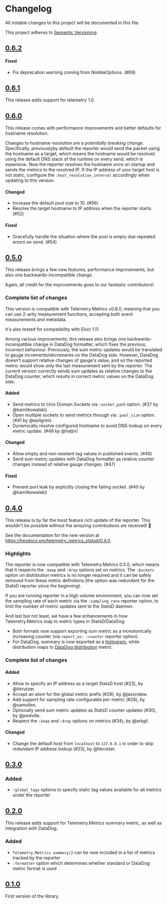 # Changelog

All notable changes to this project will be documented in this file.

This project adheres to [Semantic Versioning](https://semver.org/spec/v2.0.0.html).

## [0.6.2](https://github.com/beam-telemetry/telemetry_metrics_statsd/tree/v0.6.2)

#### Fixed

- Fix deprecation warning coming from NimbleOptions. (#69)

## [0.6.1](https://github.com/beam-telemetry/telemetry_metrics_statsd/tree/v0.6.1)

This release adds support for telemetry 1.0.

## [0.6.0](https://github.com/beam-telemetry/telemetry_metrics_statsd/tree/v0.6.0)

This release comes with performance improvements and better defaults for hostname resolution.

Changes to hostname resolution are a _potentially breaking change_. Specifically, previouslyby default the reporter would send the packet using the hostname as a target, which means the hostname would be resolved using the default DNS stack of the runtime on every send, which is expensive. Now the reporter resolves the hostname once on startup and sends the metrics to the resolved IP. If the IP address of your target host is not static, configure the `:host_resolution_interval` accordingly when updating to this version.

#### Changed

- Increase the default pool size to 10. (#56)
- Resolve the target hostname to IP address when the reporter starts. (#52)

#### Fixed

- Gracefully handle the situation where the pool is empty due repeated errors on send. (#54)

## [0.5.0](https://github.com/beam-telemetry/telemetry_metrics_statsd/tree/v0.5.0)

This release brings a few new features, performance improvements, but also one backwards-incompatible change.

Again, all credit for the improvements goes to our fantastic contributors!

### Complete list of changes

This version is compatible with Telemetry.Metrics v0.6.0, meaning that you can use 2-arity measurement functions, accepting both event measurements and metadata.

It's also tested for compatibility with Elixir 1.11.

Among various improvements, this release also brings one backwards-incompatible change in DataDog formatter, which fixes the previous, incorrect behaviour.
Previously, the sum metric updates would be translated to gauge increments/decrements on the DataDog side.
However, DataDog doesn't support relative changes of gauge's value, and so the reported metric would show only the last measurement sent by the reporter.
The current version correctly sends sum updates as relative changes to the DataDog counter, which results in correct metric values on the DataDog side.

#### Added

- Send metrics to Unix Domain Sockets via `:socket_path` option. (#37 by @kamilkowalski)
- Open multiple sockets to send metrics through via `:pool_size` option. (#41 by @epilgrim)
- Dynamically resolve configured hostname to avoid DNS lookup on every metric update. (#48 by @haljin)

#### Changed

- Allow empty and non-existent tag values in published events. (#49)
- Send sum metric updates with DataDog formatter as relative counter changes instead of relative gauge changes. (#47)

#### Fixed

- Prevent port leak by explicitly closing the failing socket. (#40 by @kamilkowalski)

## [0.4.0](https://github.com/beam-telemetry/telemetry_metrics_statsd/tree/v0.4.0)

This release is by far the most feature rich update of the reporter. This wouldn't be possible without the amazing contributions we received! 💛

See the documentation for the new version at https://hexdocs.pm/telemetry_metrics_statsd/0.4.0.

### Highlights

The reporter is now compatible with Telemetry.Metrics 0.5.0, which means that it respects the `:keep` and `:drop` options set on metrics.
The `:buckets` option on distribution metrics is no longer required and it can be safely removed from these metric definitions (the option was redundant for the StatsD reporter since the beginning).

If you are running reporter in a high volume environment, you can now set the sampling rate of each metric via the `:sampling_rate` reporter option, to limit the number of metric updates sent to the StatsD daemon.

And last but not least, we have a few enhancements in how Telemetry.Metrics map to metric types in StatsD/DataDog:

- Both formats now support exporting sum metric as a monotonically increasing counter (via `report_as: :counter` reporter option).
- For DataDog, summary is now exported as a [histogram](https://docs.datadoghq.com/developers/metrics/types/?tab=histogram#metric-types), while distribution maps to [DataDog distribution](https://docs.datadoghq.com/developers/metrics/types/?tab=distribution#metric-types) metric.

### Complete list of changes

#### Added

- Allow to specify an IP address as a target StatsD host (#23), by @hkrutzer.
- Accept an atom for the global metric prefix (#29), by @jasondew.
- Add support for sampling rate configurable per-metric (#28), by @samullen.
- Optionally send sum metric updates as StatsD counter updates (#30), by @jredville.
- Respect the `:keep` and `:drop` options on metrics (#34), by @arkgil.

#### Changed

- Change the default host from `localhost` to `127.0.0.1` in order to skip redundant IP address lookup (#23), by @hkrutzer.

## [0.3.0](https://github.com/beam-telemetry/telemetry_metrics_statsd/tree/v0.3.0)

### Added

- `:global_tags` options to specify static tag values available for all metrics under the reporter

## [0.2.0](https://github.com/beam-telemetry/telemetry_metrics_statsd/tree/v0.2.0)

This release adds support for Telemetry.Metrics summary metric, as well as integration with DataDog.

### Added

- `Telemetry.Metrics.summary/2` can be now included in a list of metrics tracked by the reporter
- `:formatter` option which determines whether standard or DataDog metric format is used

## [0.1.0](https://github.com/beam-telemetry/telemetry_metrics_statsd/tree/v0.1.0)

First version of the library.
